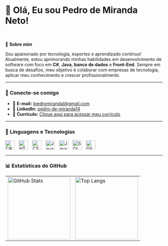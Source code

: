 # 👋 Olá, Eu sou Pedro de Miranda Neto!
<br/>

🎯 **Sobre mim**  

Sou apaixonado por tecnologia, esportes e aprendizado contínuo! Atualmente, estou aprimorando minhas habilidades em desenvolvimento de software com foco em **C#**, **Java**, **banco de dados** e **Front-End**. Sempre em busca de desafios, meu objetivo é colaborar com empresas de tecnologia, aplicar meu conhecimento e crescer profissionalmente.

---

### 🔗 **Conecte-se comigo**

- 📧 **E-mail:** [lpedromirandal@gmail.com](mailto:lpedromirandal@gmail.com)  
- 💼 **LinkedIn:** [pedro-de-miranda14](https://www.www.linkedin.com/in/pedro-de-miranda14)  
- 📄 **Currículo:** [Clique aqui para acessar meu currículo](https://pedrodemiranda.github.io/Curriculo/Index.html)

---

### 🤖 **Linguagens e Tecnologias**

<img align="left" alt="C#" title="C#" width="30px" style="padding-right: 10px;" src="https://cdn.jsdelivr.net/gh/devicons/devicon@latest/icons/csharp/csharp-original.svg" />
<img align="left" alt="HTML" title="HTML" width="30px" style="padding-right: 10px;" src="https://cdn.jsdelivr.net/gh/devicons/devicon@latest/icons/html5/html5-original.svg" />
<img align="left" alt="CSS" title="CSS" width="30px" style="padding-right: 10px;" src="https://cdn.jsdelivr.net/gh/devicons/devicon@latest/icons/css3/css3-original.svg" />
<img align="left" alt="JavaScript" title="JavaScript" width="30px" style="padding-right: 10px;" src="https://cdn.jsdelivr.net/gh/devicons/devicon@latest/icons/javascript/javascript-original.svg" />
<img align="left" alt="Java" title="Java" width="30px" style="padding-right: 10px;" src="https://cdn.jsdelivr.net/gh/devicons/devicon@latest/icons/java/java-original.svg" />
<img align="left" alt="SQL" title="SQL" width="30px" style="padding-right: 10px;" src="https://cdn.jsdelivr.net/gh/devicons/devicon@latest/icons/sqldeveloper/sqldeveloper-original.svg" />
<img align="left" alt="Git" title="Git" width="30px" style="padding-right: 10px;" src="https://cdn.jsdelivr.net/gh/devicons/devicon@latest/icons/git/git-original.svg" />

<br/>
<br/>

---

### 📊 **Estatísticas do GitHub**
<table>
  <tr>
    <td>
      <img alt="GitHub Stats" height="200" src="https://github-readme-stats.vercel.app/api?username=PedroDeMiranda&show_icons=true&theme=tokyonight&include_all_commits=true&locale=pt-br" />
    </td>
    <td>
      <img alt="Top Langs" height="200" src="https://github-readme-stats.vercel.app/api/top-langs/?username=PedroDeMiranda&theme=tokyonight&layout=compact&custom_title=Tecnologias&langs_count=9" />
    </td>
  </tr>
</table>

